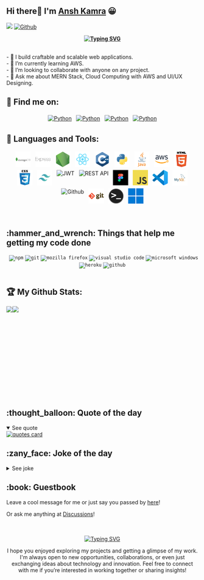 

<!--
**Anshkamra1238/Anshkamra1238** is a ✨ _special_ ✨ repository because its `README.md` (this file) appears on your GitHub profile.

Here are some ideas to get you started:

- 🔭 I’m currently working on ...
- 🌱 I’m currently learning ...
- 👯 I’m looking to collaborate on ...
- 🤔 I’m looking for help with ...
- 💬 Ask me about ...
- 📫 How to reach me: ...
- 😄 Pronouns: ...
- ⚡ Fun fact: ...
-->
## Hi there👋  I'm [Ansh Kamra][website] 😀 <br>


![](https://visitor-badge.laobi.icu/badge?page_id=Anshkamra1238.Anshkamra1238) [![Github](https://img.shields.io/github/followers/Anshkamra1238?label=Followers&logo=Github)](https://github.com/Anshkamra1238)



<p align="center" style="font-weight: bold;">
<a href="https://git.io/typing-svg"><img src="https://readme-typing-svg.herokuapp.com?font=roboto&weight=800&size=40&duration=4000&pause=1&center=true&vCenter=true&width=435&lines=Software+Developer;MERN+Stack+Developer;Cloud+Engineer;UI%2FUX+Designer" alt="Typing SVG" /></a>
</p>
<br>
- 🔭 I build craftable and scalable web applications.<br>
- 🌱 I’m currently learning AWS. <br>
- 👯 I’m looking to collaborate with anyone on any project.<br>
- 💬 Ask me about MERN Stack, Cloud Computing with AWS and UI/UX Designing.<br>


## :email: Find me on:

<!--
[<img align="left" alt="Anshkamra1238" width="40px" src="https://raw.githubusercontent.com/iconic/open-iconic/master/svg/globe.svg" />][website]
[<img align="left" alt="Anshkamra1238 | LinkedIn" width="40px" src="https://cdn.jsdelivr.net/npm/simple-icons@v3/icons/linkedin.svg" />][linkedin]
[<img align="left" alt="Anshkamra1238 | Mail" width="40px" src="https://cdn.jsdelivr.net/npm/simple-icons@v3/icons/gmail.svg" />][mail]
-->

<p align="center">
 <a href="https://opportfolio-8xg1.onrender.com" target="_blank" rel="noopener noreferrer"> <img src="https://img.icons8.com/?size=100&id=AfM2kzPzTz6Q&format=png&color=000000" alt="Python" height="40" style="vertical-align:top; margin:4px"></a>
 <a href="https://www.linkedin.com/in/anshkamra12/" target="_blank" rel="noopener noreferrer"> <img src="https://img.icons8.com/?size=100&id=xuvGCOXi8Wyg&format=png&color=000000" alt="Python" height="40" style="vertical-align:top; margin:4px"></a>
 <a href="mailto:anshkamra1238@gmail.com"> <img src="https://img.icons8.com/?size=100&id=qyRpAggnV0zH&format=png&color=000000" alt="Python" height="40" style="vertical-align:top; margin:4px"></a> 
  <a href="https://www.twitter.com/anshkamra"> <img src="https://img.icons8.com/?size=100&id=5MQ0gPAYYx7a&format=png&color=000000" alt="Python" height="40" style="vertical-align:top; margin:4px"></a> 
</p>


## 🧰 Languages and Tools:
<p align="center">
  <img src="https://raw.githubusercontent.com/github/explore/37c71fdca4e12086faf8c7009793d2eb588c914e/topics/mongodb/mongodb.png" alt="MongoDB" height="40" style="vertical-align:top; margin:4px">
<img src="https://raw.githubusercontent.com/github/explore/37c71fdca4e12086faf8c7009793d2eb588c914e/topics/express/express.png" alt="Express.js" height="40" style="vertical-align:top; margin:4px">
<img src="https://raw.githubusercontent.com/github/explore/80688e429a7d4ef2fca1e82350fe8e3517d3494d/topics/nodejs/nodejs.png" alt="NodeJS" height="40" style="vertical-align:top; margin:4px">
  <img src="https://raw.githubusercontent.com/github/explore/37c71fdca4e12086faf8c7009793d2eb588c914e/topics/react/react.png" alt="React.js" height="40" style="vertical-align:top; margin:4px">
<img src="https://raw.githubusercontent.com/github/explore/37c71fdca4e12086faf8c7009793d2eb588c914e/topics/cpp/cpp.png" alt="C++" height="40" style="vertical-align:top; margin:4px">
<img src="https://raw.githubusercontent.com/github/explore/80688e429a7d4ef2fca1e82350fe8e3517d3494d/topics/python/python.png" alt="Python" height="40" style="vertical-align:top; margin:4px">
  <img src="https://raw.githubusercontent.com/github/explore/37c71fdca4e12086faf8c7009793d2eb588c914e/topics/java/java.png" alt="Java" height="40" style="vertical-align:top; margin:4px">
  <img src="https://raw.githubusercontent.com/github/explore/37c71fdca4e12086faf8c7009793d2eb588c914e/topics/aws/aws.png" alt="AWS" height="40" style="vertical-align:top; margin:4px">
<img src="https://raw.githubusercontent.com/github/explore/37c71fdca4e12086faf8c7009793d2eb588c914e/topics/html/html.png" alt="HTML" height="40" style="vertical-align:top; margin:4px">
<img src="https://raw.githubusercontent.com/github/explore/37c71fdca4e12086faf8c7009793d2eb588c914e/topics/css/css.png" alt="CSS" height="40" style="vertical-align:top; margin:4px">
<img src="https://raw.githubusercontent.com/github/explore/37c71fdca4e12086faf8c7009793d2eb588c914e/topics/tailwind/tailwind.png" alt="Tailwind CSS" height="40" style="vertical-align:top; margin:4px">
<img src="https://via.placeholder.com/40/000000/FFFFFF?text=JWT" alt="JWT" height="40" style="vertical-align:top; margin:4px"> 


<img src="https://via.placeholder.com/40/000000/FFFFFF?text=REST+API" alt="REST API" height="40" style="vertical-align:top; margin:4px">
<img src="https://raw.githubusercontent.com/github/explore/37c71fdca4e12086faf8c7009793d2eb588c914e/topics/figma/figma.png" alt="Figma" height="40" style="vertical-align:top; margin:4px">


<img src="https://raw.githubusercontent.com/github/explore/80688e429a7d4ef2fca1e82350fe8e3517d3494d/topics/javascript/javascript.png" alt="Javascript" height="40" style="vertical-align:top; margin:4px">
<img src="https://raw.githubusercontent.com/github/explore/80688e429a7d4ef2fca1e82350fe8e3517d3494d/topics/visual-studio-code/visual-studio-code.png" alt="VS Code" height="40" style="vertical-align:top; margin:4px">

<img src="https://raw.githubusercontent.com/github/explore/80688e429a7d4ef2fca1e82350fe8e3517d3494d/topics/mysql/mysql.png" alt="MySQL" height="40" style="vertical-align:top; margin:4px">
 
<img src="https://cdn-icons-png.flaticon.com/512/5968/5968866.png" alt="Github" height="40" style="vertical-align:top; margin:4px">
<img src="https://raw.githubusercontent.com/github/explore/80688e429a7d4ef2fca1e82350fe8e3517d3494d/topics/git/git.png" alt="Git" height="40" style="vertical-align:top; margin:4px">
<img src="https://raw.githubusercontent.com/github/explore/80688e429a7d4ef2fca1e82350fe8e3517d3494d/topics/terminal/terminal.png" alt="Terminal" height="40" style="vertical-align:top; margin:4px">

<img src="https://raw.githubusercontent.com/github/explore/80688e429a7d4ef2fca1e82350fe8e3517d3494d/topics/windows/windows.png" alt="Windows" height="40" style="vertical-align:top; margin:4px">

</p>

<br />

<h2>:hammer_and_wrench: Things that help me getting my code done</h2>
<p align="center">
<code> <img title="npm" alt="npm" width="30px" src="https://cdn.jsdelivr.net/gh/devicons/devicon/icons/npm/npm-original-wordmark.svg" /></code>
<code><img title="Git" alt="git" width="30px" src="https://cdn.jsdelivr.net/gh/devicons/devicon/icons/git/git-original.svg" /></code>
<code><img title="Mozilla Firefox" alt="mozilla firefox" width="30px" src="https://cdn.jsdelivr.net/gh/devicons/devicon/icons/firefox/firefox-original.svg" /></code>
<code><img title="VS Code" alt="visual studio code" width="30px" src="https://cdn.jsdelivr.net/gh/devicons/devicon/icons/vscode/vscode-original.svg" /></code>
<code><img title="MS Windows" alt="microsoft windows" width="30px" src="https://cdn.jsdelivr.net/gh/devicons/devicon/icons/windows8/windows8-original.svg" /></code>
<code> <img title="Heroku" alt="heroku" width="30px" src="https://cdn.jsdelivr.net/gh/devicons/devicon/icons/heroku/heroku-original-wordmark.svg" /></code>
<code><img title="GitHub" alt="github" width="30px" src="https://img.icons8.com/?size=100&id=62856&format=png&color=000000" /></code>
</br></br>
</p>
<!-- <h2>:books: My personal portfolio</h2>
<a href="https://opportfolio-8xg1.onrender.com">
<img alt="link to the repository of my personal portfolio" src="https://github-readme-stats-Anshkamra1238.vercel.app/api/pin/?username=Anshkamra1238&repo=portfolio&theme=midnight-purple&hide_border=true">
</a> -->

## :trophy: My Github Stats:

<!--
![GitHub stats](https://readme-stats-cfgj2cxdy.vercel.app/api?username=CharalambosIoann&count_private=true&show_icons=true&theme=tokyonight)
![Top Langs](https://readme-stats-cfgj2cxdy.vercel.app/api/top-langs/?username=CharalambosIoannou&hide=php&theme=tokyonight)
-->
<div>
<a href="https://github-readme-stats.vercel.app/api?username=Anshkamra1238&theme=tokyonight">
  <img  align="left" src="https://github-readme-stats.vercel.app/api?username=Anshkamra1238&count_private=true&show_icons=true&theme=tokyonight" />
</a>
<a href="https://github-readme-stats.vercel.app/api/top-langs/?username=Anshkamra1238&hide=php&theme=tokyonight">
  <img align="left" src="https://github-readme-stats.vercel.app/api/top-langs/?username=Anshkamra1238&hide=php&theme=tokyonight" />
</a>
</div>
<br><br><br><br><br><br><br><br><br><br><br><br><br><br>
<h2>:thought_balloon: Quote of the day</h2>
<details open>
    <summary>See quote</summary>
    <a href="https://github.com/piyushsuthar/github-readme-quotes">
        <img src="https://quotes-github-readme.vercel.app/api?type=horizontal&theme=tokyonight" alt="quotes card">
    </a>
</details>
<h2>:zany_face: Joke of the day</h2>
<details>
    <summary>See joke</summary>
    <a href="https://github.com/ABSphreak/readme-jokes">
        <img src="https://readme-jokes.vercel.app/api?theme=tokyonight&hideBorder" alt="Jokes Card" />
    </a>
</details>




[website]: https://opportfolio-8xg1.onrender.com
[linkedin]: https://www.linkedin.com/in/anshkamra12/
[mail]: mailto:anshkamra1238@gmail.com



<h2>:book: Guestbook</h2>
<p>Leave a cool message for me or just say you passed by <a href="https://github.com/Anshkamra1238/Anshkamra1238/issues/new?template=guestbook-entry.md">here</a>!</p>
<p>Or ask me anything at <a href="https://github.com/Anshkamra1238/Anshkamra1238/discussions/new/choose">Discussions</a>!</p>
<br> <br>
<div align="center">
  <a href="https://git.io/typing-svg"><img src="https://readme-typing-svg.herokuapp.com?font=roboto&size=30&duration=4000&pause=1000&width=435&lines=Thanks+for+visiting!+" alt="Typing SVG" /></a>
 <p style="font-weight: bold , font-size: 30px;">
I hope you enjoyed exploring my projects and getting a glimpse of my work. I'm always open to new opportunities, collaborations, or even just exchanging ideas about technology and innovation. Feel free to connect with me if you’re interested in working together or sharing insights!
 </p>
</div>
